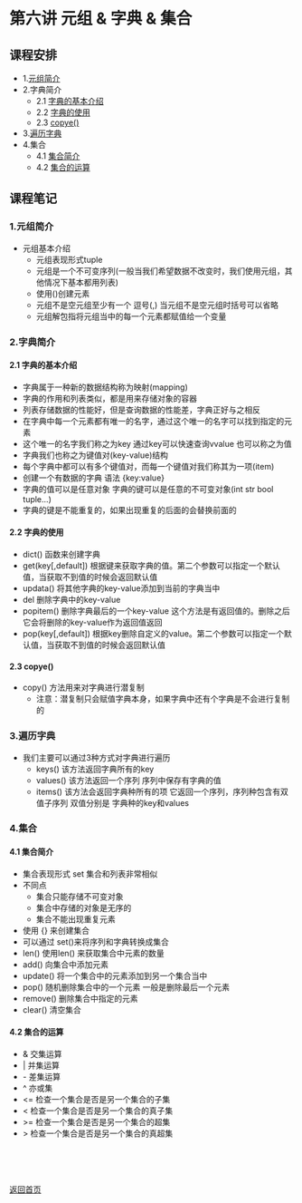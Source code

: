 # 第六讲 元组 & 字典 & 集合
## 课程安排
- 1.[元组简介](https://github.com/queenta/Logic-Python/blob/master/LP_20200601.md#1%E5%85%83%E7%BB%84%E7%AE%80%E4%BB%8B-1)
- 2.字典简介
  - 2.1 [字典的基本介绍](https://github.com/queenta/Logic-Python/blob/master/LP_20200601.md#21-%E5%AD%97%E5%85%B8%E7%9A%84%E5%9F%BA%E6%9C%AC%E4%BB%8B%E7%BB%8D)
  - 2.2 [字典的使用](https://github.com/queenta/Logic-Python/blob/master/LP_20200601.md#22-%E5%AD%97%E5%85%B8%E7%9A%84%E4%BD%BF%E7%94%A8)
  - 2.3 [copye()](https://github.com/queenta/Logic-Python/blob/master/LP_20200601.md#23-copye)
- 3.[遍历字典](https://github.com/queenta/Logic-Python/blob/master/LP_20200601.md#3%E9%81%8D%E5%8E%86%E5%AD%97%E5%85%B8-1)
- 4.集合
  - 4.1 [集合简介](https://github.com/queenta/Logic-Python/blob/master/LP_20200601.md#41-%E9%9B%86%E5%90%88%E7%AE%80%E4%BB%8B)
  - 4.2 [集合的运算](https://github.com/queenta/Logic-Python/blob/master/LP_20200601.md#42-%E9%9B%86%E5%90%88%E7%9A%84%E8%BF%90%E7%AE%97)

## 课程笔记
### 1.元组简介
- 元组基本介绍
  - 元组表现形式tuple
  - 元组是一个不可变序列(一般当我们希望数据不改变时，我们使用元组，其他情况下基本都用列表)
  - 使用()创建元素
  - 元组不是空元组至少有一个 逗号(,) 当元组不是空元组时括号可以省略
  - 元组解包指将元组当中的每一个元素都赋值给一个变量
  
### 2.字典简介
#### 2.1 字典的基本介绍
- 字典属于一种新的数据结构称为映射(mapping)
- 字典的作用和列表类似，都是用来存储对象的容器
- 列表存储数据的性能好，但是查询数据的性能差，字典正好与之相反
- 在字典中每一个元素都有唯一的名字，通过这个唯一的名字可以找到指定的元素
- 这个唯一的名字我们称之为key 通过key可以快速查询vvalue 也可以称之为值
- 字典我们也称之为键值对(key-value)结构
- 每个字典中都可以有多个键值对，而每一个键值对我们称其为一项(item)
- 创建一个有数据的字典 语法 {key:value}
- 字典的值可以是任意对象 字典的键可以是任意的不可变对象(int str bool tuple...)
- 字典的键是不能重复的，如果出现重复的后面的会替换前面的

#### 2.2 字典的使用
- dict() 函数来创建字典
- get(key[,default]) 根据键来获取字典的值。第二个参数可以指定一个默认值，当获取不到值的时候会返回默认值
- updata() 将其他字典的key-value添加到当前的字典当中
- del 删除字典中的key-value
- popitem() 删除字典最后的一个key-value 这个方法是有返回值的。删除之后它会将删除的key-value作为返回值返回
- pop(key[,default]) 根据key删除自定义的value。第二个参数可以指定一个默认值，当获取不到值的时候会返回默认值

#### 2.3 copye()
- copy() 方法用来对字典进行潜复制
  - 注意：潜复制只会赋值字典本身，如果字典中还有个字典是不会进行复制的
  
### 3.遍历字典
- 我们主要可以通过3种方式对字典进行遍历
  - keys() 该方法返回字典所有的key
  - values() 该方法返回一个序列 序列中保存有字典的值
  - items() 该方法会返回字典种所有的项 它返回一个序列，序列种包含有双值子序列 双值分别是 字典种的key和values
  
### 4.集合
#### 4.1 集合简介
- 集合表现形式 set 集合和列表非常相似
- 不同点
  - 集合只能存储不可变对象
  - 集合中存储的对象是无序的
  - 集合不能出现重复元素
- 使用 {} 来创建集合
- 可以通过 set()来将序列和字典转换成集合
- len() 使用len() 来获取集合中元素的数量
- add() 向集合中添加元素
- update() 将一个集合中的元素添加到另一个集合当中
- pop() 随机删除集合中的一个元素 一般是删除最后一个元素
- remove() 删除集合中指定的元素
- clear() 清空集合

#### 4.2 集合的运算
- & 交集运算
- | 并集运算
- \- 差集运算
- ^ 亦或集
- <= 检查一个集合是否是另一个集合的子集
- < 检查一个集合是否是另一个集合的真子集
- \>= 检查一个集合是否是另一个集合的超集
- \> 检查一个集合是否是另一个集合的真超集









<BR> 
<BR> 
<BR> 
 
[返回首页](https://github.com/queenta/Logic-Python/blob/master/README.md)
